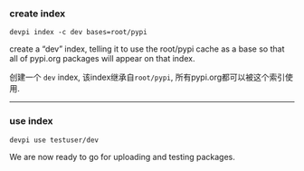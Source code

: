 ### create index
```
devpi index -c dev bases=root/pypi
```

create a “dev” index, telling it to use the root/pypi cache as a base so that all of pypi.org packages will appear on that index.

创建一个 `dev` index, 该index继承自`root/pypi`, 所有pypi.org都可以被这个索引使用.



---


### use index
```
devpi use testuser/dev
```

We are now ready to go for uploading and testing packages.

